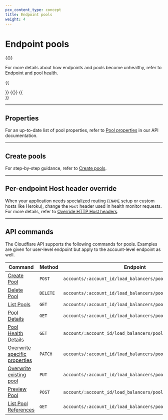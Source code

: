 ```yaml
---
pcx_content_type: concept
title: Endpoint pools
weight: 4
---
```


# Endpoint pools

{{<glossary-definition term_id="pool">}}

For more details about how endpoints and pools become unhealthy, refer to [Endpoint and pool health](/load-balancing/understand-basics/health-details/).

{{<Aside type="warning">}}
{{<render file="_endpoints-introduction-callout.md">}}
{{</Aside>}}

---

## Properties

For an up-to-date list of pool properties, refer to [Pool properties](/api/operations/account-load-balancer-pools-list-pools) in our API documentation.

---

## Create pools

For step-by-step guidance, refer to [Create pools](/load-balancing/pools/create-pool/).

---

## Per-endpoint Host header override

When your application needs specialized routing (`CNAME` setup or custom hosts like Heroku), change the `Host` header used in health monitor requests. For more details, refer to [Override HTTP Host headers](/load-balancing/additional-options/override-http-host-headers/).

---

## API commands

The Cloudflare API supports the following commands for pools. Examples are given for user-level endpoint but apply to the account-level endpoint as well.

| Command | Method | Endpoint |
| --- | --- | --- |
|  [Create Pool](/api/operations/account-load-balancer-pools-create-pool) | `POST` | `accounts/:account_id/load_balancers/pools` |
| [Delete Pool](/api/operations/account-load-balancer-pools-delete-pool) | `DELETE` | `accounts/:account_id/load_balancers/pools/:id` |
| [List Pools](/api/operations/account-load-balancer-pools-list-pools) | `GET` | `accounts/:account_id/load_balancers/pools` |
| [Pool Details](/api/operations/account-load-balancer-pools-pool-details) | `GET` | `accounts/:account_id/load_balancers/pools/:id` |
| [Pool Health Details](/api/operations/account-load-balancer-pools-pool-health-details) | `GET` | `account/:account_id/load_balancers/pools/:id/health` |
| [Overwrite specific properties](/api/operations/account-load-balancer-pools-patch-pool) | `PATCH` | `accounts/:account_id/load_balancers/pools/:id` |
| [Overwrite existing pool](/api/operations/account-load-balancer-pools-update-pool) | `PUT` | `accounts/:account_id/load_balancers/pools/:id` |
| [Preview Pool](/api/operations/account-load-balancer-pools-preview-pool) | `POST` | `account/:account_id/load_balancers/pools/:id/preview` |
| [List Pool References](/api/operations/account-load-balancer-pools-list-pool-references) | `GET` | `accounts/:account_id/load_balancers/pools/:id/references` |